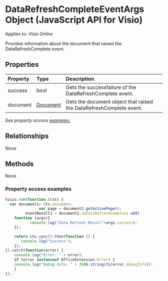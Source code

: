 # DataRefreshCompleteEventArgs Object (JavaScript API for Visio)

Applies to: _Visio Online_

Provides information about the document that raised the DataRefreshComplete event.

## Properties

| Property	   | Type	|Description
|:---------------|:--------|:----------|
|success|bool|Gets the successfailure of the DataRefreshComplete event.|
|document|[Document](document.md)|Gets the document object that raised the DataRefreshComplete event.|

_See property access [examples.](#property-access-examples)_

## Relationships
None

## Methods
None

### Property access examples
```js
Visio.run(function (ctx) { 
  var document1= ctx.document;
               var page = document1.getActivePage();
	     eventResult1 = document1.onDataRefreshComplete.add(
	function (args){
	       console.log("Data Refresh Result"+args.success);
	});

	return ctx.sync().then(function () {
	   console.log("Success");
	});
}).catch(function(error) {
	console.log("Error: " + error);
	if (error instanceof OfficeExtension.Error) {
	console.log("Debug info: " + JSON.stringify(error.debugInfo));
	}
});
```
